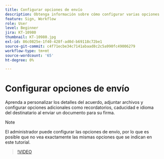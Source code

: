 ```yaml
---
title: Configurar opciones de envío
description: Obtenga información sobre cómo configurar varias opciones al enviar un documento para su firma
feature: Sign, Workflow
role: User
level: Beginner
jira: KT-10980
thumbnail: KT-10980.jpg
exl-id: 86c0825e-1f40-428f-ad0d-b69118c72be1
source-git-commit: c4f71ecbe34c7141abaad8c2c5a990fc49006279
workflow-type: tm+mt
source-wordcount: '65'
ht-degree: 0%

---
```


# Configurar opciones de envío

Aprenda a personalizar los detalles del acuerdo, adjuntar archivos y configurar opciones adicionales como recordatorios, caducidad e idioma del destinatario al enviar un documento para su firma.

>[!NOTE]
>
>El administrador puede configurar las opciones de envío, por lo que es posible que no vea exactamente las mismas opciones que se indican en este tutorial.

>[!VIDEO](https://video.tv.adobe.com/v/3414433?quality=12&learn=on&hidetitle=true&captions=spa)

